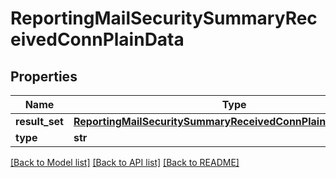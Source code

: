 # ReportingMailSecuritySummaryReceivedConnPlainData

## Properties
Name | Type | Description | Notes
------------ | ------------- | ------------- | -------------
**result_set** | [**ReportingMailSecuritySummaryReceivedConnPlainDataResultSet**](ReportingMailSecuritySummaryReceivedConnPlainDataResultSet.md) |  | [optional] 
**type** | **str** |  | [optional] 

[[Back to Model list]](../README.md#documentation-for-models) [[Back to API list]](../README.md#documentation-for-api-endpoints) [[Back to README]](../README.md)

